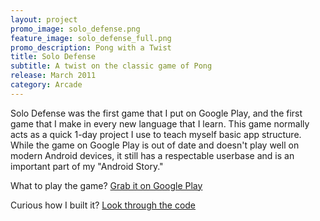 ```yaml
---
layout: project
promo_image: solo_defense.png
feature_image: solo_defense_full.png
promo_description: Pong with a Twist
title: Solo Defense
subtitle: A twist on the classic game of Pong
release: March 2011
category: Arcade
---
```

Solo Defense was the first game that I put on Google Play, and the first game that I make in
every new language that I learn. This game normally acts as a quick 1-day project I use to
teach myself basic app structure. While the game on Google Play is out of date and doesn't
play well on modern Android devices, it still has a respectable userbase and is an important
part of my "Android Story."

What to play the game? [Grab it on Google Play](https://play.google.com/store/apps/details?id=com.petronicarts.solodefense)

Curious how I built it? [Look through the code](https://github.com/Tornquist/Solo_Defense)
